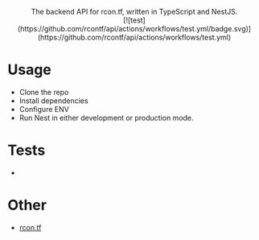 <p align="center">
  The backend API for rcon.tf, written in TypeScript and NestJS. 
  <br /> 
  [![test](https://github.com/rcontf/api/actions/workflows/test.yml/badge.svg)](https://github.com/rcontf/api/actions/workflows/test.yml)
</p>

# Usage

- Clone the repo
- Install dependencies
- Configure ENV
- Run Nest in either development or production mode.

# Tests

- 

# Other

- [rcon.tf](https://rcon.tf/)
